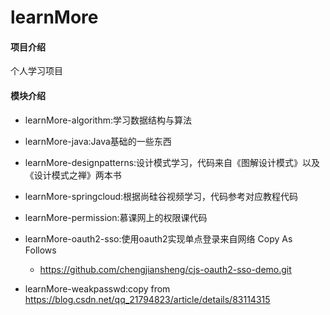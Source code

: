 # learnMore

#### 项目介绍
个人学习项目
#### 模块介绍
* learnMore-algorithm:学习数据结构与算法
* learnMore-java:Java基础的一些东西
* learnMore-designpatterns:设计模式学习，代码来自《图解设计模式》以及《设计模式之禅》两本书
* learnMore-springcloud:根据尚硅谷视频学习，代码参考对应教程代码
* learnMore-permission:慕课网上的权限课代码
* learnMore-oauth2-sso:使用oauth2实现单点登录来自网络 Copy As Follows
    * https://github.com/chengjiansheng/cjs-oauth2-sso-demo.git
  
* learnMore-weakpasswd:copy from https://blog.csdn.net/qq_21794823/article/details/83114315 

